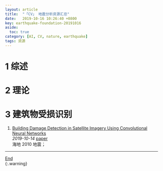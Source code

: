 ```yaml
---
layout: article
title:  "「CV」 地震分析资源汇总"
date:   2019-10-16 10:26:40 +0800
key: earthquake-foundation-20191016
aside:
  toc: true
category: [AI, CV, nature, earthquake]
tags: 资源
---
```

<span id='head'></span>  

<!--more-->


# 1 综述

# 2 理论

# 3 建筑物受损识别
1. [Building Damage Detection in Satellite Imagery Using Convolutional Neural Networks](http://cn.arxiv.org/abs/1910.06444)     
*2019-10-14* [paper](https://arxiv.org/abs/1910.06444)     
海地 2010 地震；     

-------------------  
[End](#head)   
{:.warning}  
